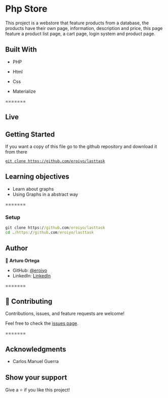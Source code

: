 # Php Store

This project is a webstore that feature products from a database, the products have their own page, information, description and price, this page feature a product list page, a cart page, login system and product page.



## Built With 

- PHP

- Html

- Css

- Materialize

=======

## Live

## Getting Started

If you want a copy of this file go to the github repository and download it from there

[`git clone https://github.com/eroiyo/lasttask`](https://github.com/eroiyo/lasttask)
## Learning objectives

- Learn about graphs
- Using Graphs in a abstract way

=======

### Setup

```cmd
git clone https://github.com/eroiyo/lasttask
cd ./https://github.com/eroiyo/lasttask
```

## Author

👤 **Arturo Ortega**

- GitHub: [@eroiyo](github.com/eroiyo)
- LinkedIn: [LinkedIn](https://www.linkedin.com/in/carlos-arturo-ortega-guanipa-39a1a5204/)

=======

## 🤝 Contributing

Contributions, issues, and feature requests are welcome!

Feel free to check the [issues page](https://github.com/eroiyo/lasttask/issues/).

=======

## Acknowledgments

- Carlos Manuel Guerra

## Show your support

Give a ⭐️ if you like this project!
